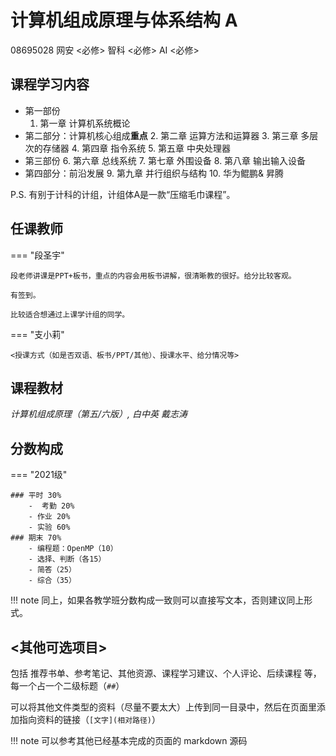 # 计算机组成原理与体系结构 A
<div class="badges">
<span class="badge course-id-badge"> 08695028 </span>
<span class="badge compulsory-badge"> 网安 <必修></span>
<span class="badge compulsory-badge"> 智科 <必修></span>
<span class="badge compulsory-badge"> AI <必修></span>
</div>

## 课程学习内容

- 第一部份	
	 1. 第一章 计算机系统概论
- 第二部分：计算机核心组成**重点**
	2. 第二章 运算方法和运算器
	3. 第三章 多层次的存储器
	4. 第四章 指令系统
	5. 第五章 中央处理器
- 第三部份
	6. 第六章 总线系统
	7. 第七章 外围设备
	8. 第八章 输出输入设备
- 第四部分：前沿发展
	9. 第九章 并行组织与结构
	10. 华为鲲鹏& 昇腾

P.S. 有别于计科的计组，计组体A是一款“压缩毛巾课程”。

## 任课教师

=== "段圣宇"

    段老师讲课是PPT+板书，重点的内容会用板书讲解，很清晰教的很好。给分比较客观。
    
    有签到。

    比较适合想通过上课学计组的同学。

=== "支小莉" 

    <授课方式（如是否双语、板书/PPT/其他）、授课水平、给分情况等>


## 课程教材

*计算机组成原理（第五/六版）, 白中英 戴志涛*


## 分数构成

=== "2021级"

    ### 平时 30%
        -  考勤 20%
        - 作业 20%
        - 实验 60%
    ### 期末 70%
        - 编程题：OpenMP（10）
        - 选择、判断（各15）
        - 简答（25）
        - 综合（35）

!!! note
    同上，如果各教学班分数构成一致则可以直接写文本，否则建议同上形式。

## <其他可选项目>

包括 推荐书单、参考笔记、其他资源、课程学习建议、个人评论、后续课程 等，每一个占一个二级标题（`##`）

可以将其他文件类型的资料（尽量不要太大）上传到同一目录中，然后在页面里添加指向资料的链接（`[文字](相对路径)`）

!!! note
    可以参考其他已经基本完成的页面的 markdown 源码
